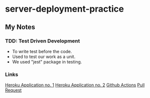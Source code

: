 # server-deployment-practice

## My Notes

### TDD: Test Driven Development
- To write test before the code. 
- Used to test our work as a unit.
- We used "jest" package in testing.

### Links
[Heroku Application no. 1](https://hadeel-server-deploy-dev.herokuapp.com/)
[Heroku Application no. 2](https://hadeel-server-deploy-prod.herokuapp.com/)
[Github Actions](https://github.com/hadeel999/server-deployment-practice/actions)
[Pull Request](https://github.com/hadeel999/server-deployment-practice/pull/1)
